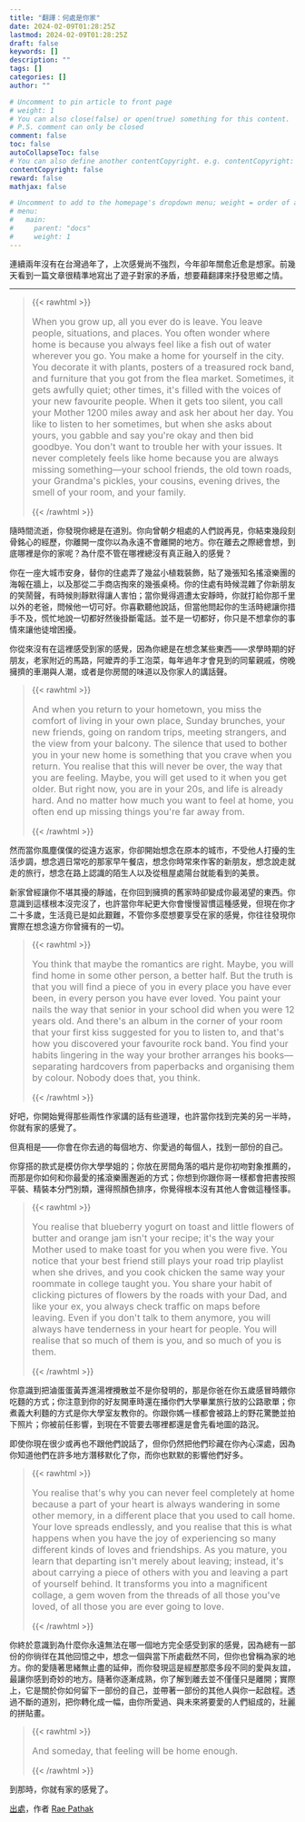 ```yaml
---
title: "翻譯：何處是你家"
date: 2024-02-09T01:28:25Z
lastmod: 2024-02-09T01:28:25Z
draft: false
keywords: []
description: ""
tags: []
categories: []
author: ""

# Uncomment to pin article to front page
# weight: 1
# You can also close(false) or open(true) something for this content.
# P.S. comment can only be closed
comment: false
toc: false
autoCollapseToc: false
# You can also define another contentCopyright. e.g. contentCopyright: "This is another copyright."
contentCopyright: false
reward: false
mathjax: false

# Uncomment to add to the homepage's dropdown menu; weight = order of article
# menu:
#   main:
#     parent: "docs"
#     weight: 1
---
```


連續兩年沒有在台灣過年了，上次感覺尚不強烈，今年卻年關愈近愈是想家。前幾天看到一篇文章很精準地寫出了遊子對家的矛盾，想要藉翻譯來抒發思鄉之情。

---

> {{< rawhtml >}}<p style="font-size: 16px; color: gray;">When you grow up, all you ever do is leave. You leave people, situations, and places. You often wonder where home is because you always feel like a fish out of water wherever you go. You make a home for yourself in the city. You decorate it with plants, posters of a treasured rock band, and furniture that you got from the flea market. Sometimes, it gets awfully quiet; other times, it's filled with the voices of your new favourite people. When it gets too silent, you call your Mother 1200 miles away and ask her about her day. You like to listen to her sometimes, but when she asks about yours, you gabble and say you're okay and then bid goodbye. You don't want to trouble her with your issues. It never completely feels like home because you are always missing something—your school friends, the old town roads, your Grandma's pickles, your cousins, evening drives, the smell of your room, and your family. </p>{{< /rawhtml >}}

隨時間流逝，你發現你總是在道別。你向曾朝夕相處的人們說再見，你結束幾段刻骨銘心的經歷，你離開一度你以為永遠不會離開的地方。你在離去之際總會想，到底哪裡是你的家呢？為什麼不管在哪裡總沒有真正融入的感覺？

你在一座大城市安身，替你的住處弄了幾盆小植栽裝飾，貼了幾張知名搖滾樂團的海報在牆上，以及那從二手商店掏來的幾張桌椅。你的住處有時候混雜了你新朋友的笑鬧聲，有時候則靜默得讓人害怕；當你覺得週遭太安靜時，你就打給你那千里以外的老爸，問候他一切可好。你喜歡聽他說話，但當他問起你的生活時總讓你措手不及，慌忙地說一切都好然後掛斷電話。並不是一切都好，你只是不想拿你的事情來讓他徒增困擾。

你從來沒有在這裡感受到家的感覺，因為你總是在想念某些東西——求學時期的好朋友，老家附近的馬路，阿嬤弄的手工泡菜，每年過年才會見到的同輩親戚，傍晚擁擠的車潮與人潮，或者是你房間的味道以及你家人的講話聲。

> {{< rawhtml >}}<p style="font-size: 16px; color: gray;">And when you return to your hometown, you miss the comfort of living in your own place, Sunday brunches, your new friends, going on random trips, meeting strangers, and the view from your balcony. The silence that used to bother you in your new home is something that you crave when you return. You realise that this will never be over, the way that you are feeling. Maybe, you will get used to it when you get older. But right now, you are in your 20s, and life is already hard. And no matter how much you want to feel at home, you often end up missing things you're far away from. </p>{{< /rawhtml >}}

然而當你風塵僕僕的從遠方返家，你卻開始想念在原本的城市，不受他人打擾的生活步調，想念週日常吃的那家早午餐店，想念你時常來作客的新朋友，想念說走就走的旅行，想念在路上認識的陌生人以及從租屋處陽台就能看到的美景。

新家曾經讓你不堪其擾的靜謐，在你回到擁擠的舊家時卻變成你最渴望的東西。你意識到這樣根本沒完沒了，也許當你年紀更大你會慢慢習慣這種感覺，但現在你才二十多歲，生活竟已是如此艱難，不管你多麼想要享受在家的感覺，你往往發現你實際在想念遠方你曾擁有的一切。

> {{< rawhtml >}}<p style="font-size: 16px; color: gray;">You think that maybe the romantics are right. Maybe, you will find home in some other person, a better half. But the truth is that you will find a piece of you in every place you have ever been, in every person you have ever loved. You paint your nails the way that senior in your school did when you were 12 years old. And there's an album in the corner of your room that your first kiss suggested for you to listen to, and that's how you discovered your favourite rock band. You find your habits lingering in the way your brother arranges his books—separating hardcovers from paperbacks and organising them by colour. Nobody does that, you think. </p>{{< /rawhtml >}}

好吧，你開始覺得那些兩性作家講的話有些道理，也許當你找到完美的另一半時，你就有家的感覺了。

但真相是——你會在你去過的每個地方、你愛過的每個人，找到一部份的自己。

你穿搭的款式是模仿你大學學姐的；你放在房間角落的唱片是你初吻對象推薦的，而那是你如何和你最愛的搖滾樂團邂逅的方式；你想到你跟你哥一樣都會把書按照平裝、精裝本分門別類，還得照顏色排序，你覺得根本沒有其他人會做這種怪事。

> {{< rawhtml >}}<p style="font-size: 16px; color: gray;">You realise that blueberry yogurt on toast and little flowers of butter and orange jam isn't your recipe; it's the way your Mother used to make toast for you when you were five. You notice that your best friend still plays your road trip playlist when she drives, and you cook chicken the same way your roommate in college taught you. You share your habit of clicking pictures of flowers by the roads with your Dad, and like your ex, you always check traffic on maps before leaving. Even if you don't talk to them anymore, you will always have tenderness in your heart for people. You will realise that so much of them is you, and so much of you is them.  </p>{{< /rawhtml >}}

你意識到把滷蛋蛋黃弄進湯裡攪散並不是你發明的，那是你爸在你五歲感冒時餵你吃麵的方式；你注意到你的好友開車時還在播你們大學畢業旅行放的公路歌單；你煮義大利麵的方式是你大學室友教你的。你跟你媽一樣都會被路上的野花驚艷並拍下照片；你被前任影響，到現在不管要去哪裡都還是會先看地圖的路況。

即使你現在很少或再也不跟他們說話了，但你仍然把他們珍藏在你內心深處，因為你知道他們在許多地方潛移默化了你，而你也默默的影響他們好多。

> {{< rawhtml >}}<p style="font-size: 16px; color: gray;">You realise that's why you can never feel completely at home because a part of your heart is always wandering in some other memory, in a different place that you used to call home. Your love spreads endlessly, and you realise that this is what happens when you have the joy of experiencing so many different kinds of loves and friendships. As you mature, you learn that departing isn't merely about leaving; instead, it's about carrying a piece of others with you and leaving a part of yourself behind. It transforms you into a magnificent collage, a gem woven from the threads of all those you've loved, of all those you are ever going to love.  </p>{{< /rawhtml >}}

你終於意識到為什麼你永遠無法在哪一個地方完全感受到家的感覺，因為總有一部份的你徜徉在其他回憶之中，想念一個與當下所處截然不同，但你也曾稱為家的地方。你的愛隨著思緒無止盡的延伸，而你發現這是經歷那麼多段不同的愛與友誼，最讓你感到奇妙的地方。隨著你逐漸成熟，你了解到離去並不僅僅只是離開；實際上，它是關於你如何留下一部份的自己，並帶著一部份的其他人與你一起啟程。透過不斷的道別，把你轉化成一幅，由你所愛過、與未來將要愛的人們組成的，壯麗的拼貼畫。

> {{< rawhtml >}}<p style="font-size: 16px; color: gray;">And someday, that feeling will be home enough.  </p>{{< /rawhtml >}}

到那時，你就有家的感覺了。

[出處](https://www.facebook.com/story.php?story_fbid=921606952665621&id=100044489737161&mibextid=WC7FNe)，作者 [Rae Pathak](https://www.instagram.com/raepathak)